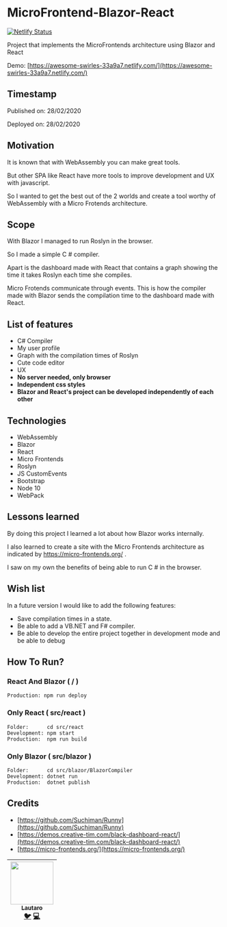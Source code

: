 # MicroFrontend-Blazor-React
[![Netlify Status](https://api.netlify.com/api/v1/badges/25c18438-e903-46f0-bc1e-de6a9cdf6abb/deploy-status)](https://app.netlify.com/sites/awesome-swirles-33a9a7/deploys)

Project that implements the MicroFrontends architecture using Blazor and React

Demo: [https://awesome-swirles-33a9a7.netlify.com/](https://awesome-swirles-33a9a7.netlify.com/)

## Timestamp
Published on: 28/02/2020

Deployed on: 28/02/2020

## Motivation

It is known that with WebAssembly you can make great tools.

But other SPA like React have more tools to improve development and UX with javascript.

So I wanted to get the best out of the 2 worlds and create a tool worthy of WebAssembly with a Micro Frotends architecture.

## Scope

With Blazor I managed to run Roslyn in the browser.

So I made a simple C # compiler.

Apart is the dashboard made with React that contains a graph showing the time it takes Roslyn each time she compiles.

Micro Frotends communicate through events. This is how the compiler made with Blazor sends the compilation time to the dashboard made with React.

## List of features

 - C# Compiler
 - My user profile
 - Graph with the compilation times of Roslyn
 - Cute code editor
 - UX
 - **No server needed, only browser**
 - **Independent css styles**
 - **Blazor and React's project can be developed independently of each other**

## Technologies

 - WebAssembly
 - Blazor
 - React
 - Micro Frontends
 - Roslyn
 - JS CustomEvents
 - Bootstrap
 - Node 10
 - WebPack

## Lessons learned

By doing this project I learned a lot about how Blazor works internally.

I also learned to create a site with the Micro Frontends architecture as indicated by https://micro-frontends.org/ .

I saw on my own the benefits of being able to run C # in the browser.

## Wish list
In a future version I would like to add the following features:
 - Save compilation times in a state.
 - Be able to add a VB.NET and F# compiler.
 - Be able to develop the entire project together in development mode and be able to debug

## How To Run?
### React And Blazor ( / )

    Production: npm run deploy

 ### Only React ( src/react )
	
    Folder:      cd src/react
    Development: npm start
    Production:  npm run build

### Only Blazor ( src/blazor )

    Folder:      cd src/blazor/BlazorCompiler
    Development: dotnet run
    Production:  dotnet publish

## Credits

 - [https://github.com/Suchiman/Runny](https://github.com/Suchiman/Runny)
 -  [https://demos.creative-tim.com/black-dashboard-react/](https://demos.creative-tim.com/black-dashboard-react/)
 - [https://micro-frontends.org/](https://micro-frontends.org/)



[<img src="https://avatars0.githubusercontent.com/u/28534415?v=4" width="100px;"/><br /><sub><b>Lautaro</b></sub>](https://github.com/lauchacarro)<br />[🐦](https://twitter.com/LauchaCarro)  [💻](https://github.com/lauchacarro/MicroFrontend-Blazor-React/commits?author=lauchacarro)|
| :---: |
